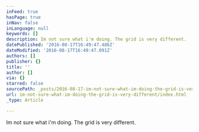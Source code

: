 ```yaml
---
inFeed: true
hasPage: true
inNav: false
inLanguage: null
keywords: []
description: Im not sure what i'm doing. The grid is very different.
datePublished: '2016-08-17T16:49:47.486Z'
dateModified: '2016-08-17T16:49:47.091Z'
authors: []
publisher: {}
title: ''
author: []
via: {}
starred: false
sourcePath: _posts/2016-08-17-im-not-sure-what-im-doing-the-grid-is-very-different.md
url: im-not-sure-what-im-doing-the-grid-is-very-different/index.html
_type: Article

---
```

Im not sure what i'm doing. The grid is very different.